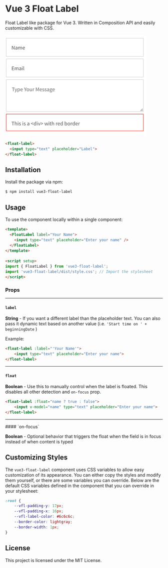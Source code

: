 # Vue 3 Float Label

Float Label like package for Vue 3. Written in Composition API and easily customizable with CSS.

![Animation intro showing Vue 3 Float Label in action](src/demo.gif)

```html
<float-label>
  <input type="text" placeholder="Label">
</float-label>
```

## Installation

Install the package via npm:
```sh
$ npm install vue3-float-label
```

## Usage

To use the component locally within a single component:

```html
<template>
  <FloatLabel label="Your Name">
    <input type="text" placeholder="Enter your name" />
  </FloatLabel>
</template>

<script setup>
import { FloatLabel } from 'vue3-float-label';
import 'vue3-float-label/dist/style.css'; // Import the stylesheet
</script>
```
### Props
<hr>

#### `label` 

**String** - If you want a different label than the placeholder text. You can also pass it dynamic text based on another value (i.e. `'Start time on ' + beginningDate` )

Example:
```html
<float-label :label="'Your Name'">
    <input type="text" placeholder="Enter your name">
</float-label>
```
<hr>

#### `float` 

**Boolean** - Use this to manually control when the label is floated. This disables all other detection and `on-focus` prop.

```html
<float-label :float="name ? true : false">
    <input v-model="name" type="text" placeholder="Enter your name">
</float-label>
```
<hr>
#### `on-focus`

**Boolean** - Optional behavior that triggers the float when the field is in focus instead of when content is typed

## Customizing Styles

The `vue3-float-label` component uses CSS variables to allow easy customization of its appearance. You can either copy the styles and modify them yourself, or there are some variables you can override. Below are the default CSS variables defined in the component that you can override in your stylesheet:

```css
:root {
    --vfl-padding-y: 17px;
    --vfl-padding-x: 16px;
    --vfl-label-color: #6c6c6c;
    --border-color: lightgray;
    --border-width: 1px;
}
```


## License

This project is licensed under the MIT License.